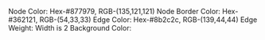 Node Color: Hex-#877979, RGB-(135,121,121)
Node Border Color: Hex-#362121, RGB-(54,33,33)
Edge Color: Hex-#8b2c2c, RGB-(139,44,44)
Edge Weight: Width is 2
Background Color: